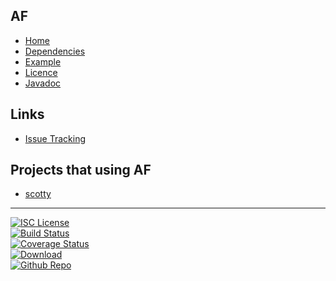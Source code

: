 ## AF
- [Home]()
- [Dependencies](#docs/dependencies)
- [Example](#docs/example)
- [Licence](#docs/LICENSE)
- [Javadoc](docs/javadoc)

## Links
- [Issue Tracking](https://github.com/nwillc/almost-functional/issues)

## Projects that using AF
- [scotty](http://nwillc.github.io/scotty)

-------
[![ISC License](http://shields-nwillc.rhcloud.com/shield/tldrlegal?package=ISC)](http://shields-nwillc.rhcloud.com/hompage/tldrlegal?package=ISC)
<br/>
[![Build Status](http://shields-nwillc.rhcloud.com/shield/travis-ci?path=nwillc&package=almost-functional)](http://shields-nwillc.rhcloud.com/homepage/travis-ci?path=nwillc&package=almost-functional)
<br/>
[![Coverage Status](http://shields-nwillc.rhcloud.com/shield/codecov?path=github/nwillc&package=almost-functional)](http://shields-nwillc.rhcloud.com/homepage/codecov?path=github/nwillc&package=almost-functional)
<br/>
[![Download](http://shields-nwillc.rhcloud.com/shield/jcenter?path=nwillc&package=almost-functional)](http://shields-nwillc.rhcloud.com/homepage/jcenter?path=nwillc&package=almost-functional)
<br/>
[![Github Repo](http://shields-nwillc.rhcloud.com/shield/github)](http://shields-nwillc.rhcloud.com/homepage/github?path=nwillc&package=almost-functional)
